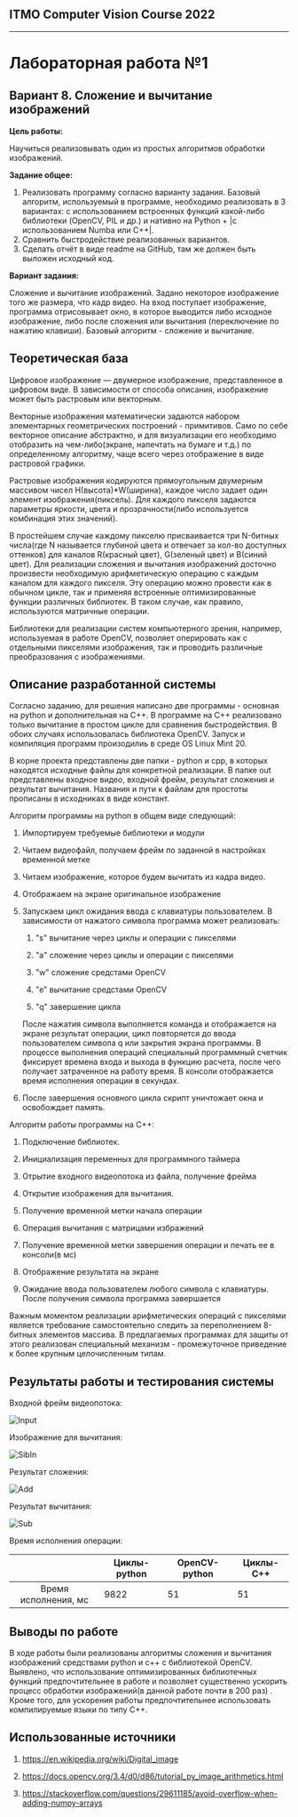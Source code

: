 ## ITMO Computer Vision Course 2022

---



# Лабораторная работа №1



## Вариант 8. Сложение и вычитание изображений

**Цель работы:** 

Научиться реализовывать один из простых алгоритмов обработки
изображений.



**Задание общее:** 

1. Реализовать программу согласно варианту задания. Базовый алгоритм,
   используемый в программе, необходимо реализовать в 3 вариантах: с
   использованием встроенных функций какой-либо библиотеки (OpenCV,
   PIL и др.) и нативно на Python + |с использованием Numba или C++|.
2. Сравнить быстродействие реализованных вариантов.
3. Сделать отчёт в виде readme на GitHub, там же должен быть выложен
   исходный код.
   
   

**Вариант задания:**

Сложение и вычитание изображений. Задано некоторое изображение
того же размера, что кадр видео. На вход поступает изображение,
программа отрисовывает окно, в которое выводится либо исходное
изображение, либо после сложения или вычитания (переключение по
нажатию клавиши). Базовый алгоритм - сложение и вычитание.



## Теоретическая база

Цифровое изображение — двумерное изображение, представленное в цифровом виде. В зависимости от способа описания, изображение может быть растровым или векторным. 

Векторные изображения математически задаются набором элементарных геометрических построений - примитивов. Само по себе векторное описание абстрактно, и для визуализации его необходимо отобразить на чем-либо(экране, напечтать на бумаге и т.д.) по определенному алгоритму, чаще всего через отображение в виде растровой графики. 

Растровые изображения кодируются прямоугольным двумерным массивом чисел H(высота)*W(ширина), каждое число задает один элемент изображения(пиксель). Для каждого пикселя задаются параметры яркости, цвета и прозрачности(либо используется комбинация этих значений). 

В простейшем случае каждому пикселю присваивается три N-битных числа(где N называется глубиной цвета и отвечает за кол-во доступных оттенков) для каналов R(красный цвет), G(зеленый цвет) и B(синий цвет).  Для реализации сложения и вычитания изображений досточно произвести необходимую арифметическую операцию с каждым каналом для каждого пикселя. Эту операцию можно провести как в обычном цикле, так и применяя встроенные оптимизированные функции различных библиотек. В таком случае, как правило, используются матричные операции.  

Библиотеки для реализации систем компьютерного зрения, например, используемая в работе OpenCV, позволяет оперировать как с отдельными пикселями изображения, так и проводить различные преобразования с изображениями.   

## Описание разработанной системы

Согласно заданию, для решения написано две программы - основная на python и дополнительная на C++. В программе на C++ реализовано только вычитание в простом цикле для сравнения быстродействия. В обоих случаях использовалась библиотека OpenCV. Запуск и компиляция программ произодилиь в среде OS Linux Mint 20.   

В корне проекта представлены две папки - python и cpp, в которых находятся исходные файлы для конкретной реализации. В папке out представлены входное видео, входной фрейм, результат сложения и результат вычитания. Названия и пути к файлам для простоты прописаны в исходниках в виде констант. 

Алгоритм программы на python в общем виде следующий:

1. Импортируем требуемые библиотеки и модули

2. Читаем видеофайл, получаем фрейм по заданной в настройках временной метке

3. Читаем изображение, которое будем вычитать из кадра видео. 

4. Отображаем на экране оригинальное изображение

5. Запускаем цикл ожидания ввода с клавиатуры пользователем. В зависимости от нажатого символа программа может реализовать:
   
   1. "s" вычитание через циклы и операции с пикселями
   
   2. "a" сложение через циклы и операции с пикселями
   
   3. "w" сложение средстами OpenCV
   
   4. "e" вычитание средстами OpenCV
   
   5. "q" завершение цикла
   
   После нажатия символа выполняется команда и отображается на экране результат операции, цикл повторяется до ввода пользователем символа q или закрытия экрана программы. В процессе выполнения операций специальный программный счетчик фиксирует времена входа и выхода в функцию расчета, после чего получает затраченное на работу время. В консоли отображается время исполнения операции в секундах.

6. После завершения основного цикла скрипт уничтожает окна и освобождает память. 
   
   

Алгоритм работы программы на C++:

1. Подключение библиотек.

2. Инициализация переменных для программного таймера

3. Отрытие входного видеопотока из файла, получение фрейма

4. Открытие изображения для вычитания. 

5. Получение временной метки начала операции

6. Операция вычитания с матрицами избражений

7. Получение временной метки завершения операции и печать ее в консоли(в мс)

8. Отображение результата на экране

9. Ожидание ввода пользователем любого символа с клавиатуры. После получения символа программа завершается

Важным моментом реализации арифметических операций с пикселями является требование самостоятельно следить за переполнением 8-битных элементов массива. В предлагаемых программах для защиты от этого реализован специальный механизм - промежуточное приведение к более крупным целочисленным типам.

## Результаты работы и тестирования системы

Входной фрейм видеопотока:

![Input](out/cv_input.png)

Изображение для вычитания:

![SibIn](out/stars.jpg)

Результат сложения:

![Add](out/cv_add.png)

Результат вычитания:

![Sub](out/cv_sub.png)

Время исполнения операции:

|                      | Циклы-python | OpenCV-python | Циклы-C++ |
|:--------------------:| ------------ | ------------- | --------- |
| Время исполнения, мс | 9822         | 51            | 51        |

## Выводы по работе

В ходе работы были реализованы алгоритмы сложения и вычитания изображений средствами python и c++ с библиотекой OpenCV. Выявлено, что использование оптимизированных библиотечных функций предпочтительнее в работе и позволяет существенно ускорить процесс обработки изображений(в данной работе почти в 200 раз) . Кроме того, для ускорения работы предпочтительнее использовать компилируемые языки по типу C++.  

## Использованные источники

1. https://en.wikipedia.org/wiki/Digital_image

2. https://docs.opencv.org/3.4/d0/d86/tutorial_py_image_arithmetics.html 

3. https://stackoverflow.com/questions/29611185/avoid-overflow-when-adding-numpy-arrays


